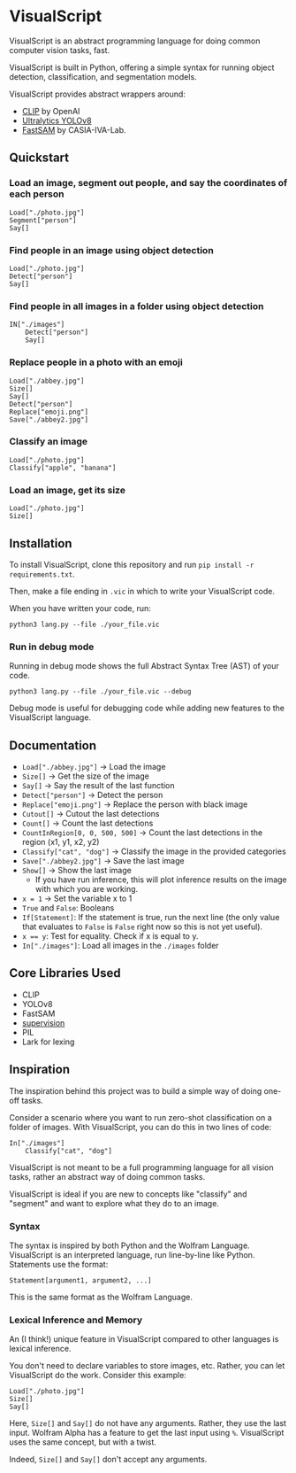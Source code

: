# VisualScript

VisualScript is an abstract programming language for doing common computer vision tasks, fast.

VisualScript is built in Python, offering a simple syntax for running object detection, classification, and segmentation models.

VisualScript provides abstract wrappers around:

- [CLIP](https://github.com/openai/clip) by OpenAI
- [Ultralytics YOLOv8](https://github.com/ultralytics/ultralytics)
- [FastSAM](https://github.com/CASIA-IVA-Lab/FastSAM) by CASIA-IVA-Lab.

## Quickstart

### Load an image, segment out people, and say the coordinates of each person

```
Load["./photo.jpg"]
Segment["person"]
Say[]
```

### Find people in an image using object detection

```
Load["./photo.jpg"]
Detect["person"]
Say[]
```

### Find people in all images in a folder using object detection

```
IN["./images"]
    Detect["person"]
    Say[]
```

### Replace people in a photo with an emoji

```
Load["./abbey.jpg"]
Size[]
Say[]
Detect["person"]
Replace["emoji.png"]
Save["./abbey2.jpg"]
```

### Classify an image

```
Load["./photo.jpg"]
Classify["apple", "banana"]
```

### Load an image, get its size

```
Load["./photo.jpg"]
Size[]
```

## Installation

To install VisualScript, clone this repository and run `pip install -r requirements.txt`.

Then, make a file ending in `.vic` in which to write your VisualScript code.

When you have written your code, run:

```
python3 lang.py --file ./your_file.vic
```

### Run in debug mode

Running in debug mode shows the full Abstract Syntax Tree (AST) of your code.

```
python3 lang.py --file ./your_file.vic --debug
```

Debug mode is useful for debugging code while adding new features to the VisualScript language.

## Documentation

- `Load["./abbey.jpg"]` -> Load the image
- `Size[]` -> Get the size of the image
- `Say[]` -> Say the result of the last function
- `Detect["person"]` -> Detect the person
- `Replace["emoji.png"]` -> Replace the person with black image
- `Cutout[]` -> Cutout the last detections
- `Count[]` -> Count the last detections
- `CountInRegion[0, 0, 500, 500]` -> Count the last detections in the region (x1, y1, x2, y2)
- `Classify["cat", "dog"]` -> Classify the image in the provided categories
- `Save["./abbey2.jpg"]` -> Save the last image
- `Show[]` -> Show the last image
  - If you have run inference, this will plot inference results on the image with which you are working.
- `x = 1` -> Set the variable x to 1
- `True` and `False`: Booleans
- `If[Statement]`: If the statement is true, run the next line (the only value that evaluates to `False` is `False` right now so this is not yet useful).
- `x == y`: Test for equality. Check if x is equal to y.
- `In["./images"]`: Load all images in the `./images` folder


## Core Libraries Used

- CLIP
- YOLOv8
- FastSAM
- [supervision](https://github.com/roboflow/supervision)
- PIL
- Lark for lexing

## Inspiration

The inspiration behind this project was to build a simple way of doing one-off tasks.

Consider a scenario where you want to run zero-shot classification on a folder of images. With VisualScript, you can do this in two lines of code:

```
In["./images"]
    Classify["cat", "dog"]
```

VisualScript is not meant to be a full programming language for all vision tasks, rather an abstract way of doing common tasks.

VisualScript is ideal if you are new to concepts like "classify" and "segment" and want to explore what they do to an image.

### Syntax

The syntax is inspired by both Python and the Wolfram Language. VisualScript is an interpreted language, run line-by-line like Python. Statements use the format:

```
Statement[argument1, argument2, ...]
```

This is the same format as the Wolfram Language.

### Lexical Inference and Memory

An (I think!) unique feature in VisualScript compared to other languages is lexical inference.

You don't need to declare variables to store images, etc. Rather, you can let VisualScript do the work. Consider this example:

```
Load["./photo.jpg"]
Size[]
Say[]
```

Here, `Size[]` and `Say[]` do not have any arguments. Rather, they use the last input. Wolfram Alpha has a feature to get the last input using `%`. VisualScript uses the same concept, but with a twist.

Indeed, `Size[]` and `Say[]` don't accept any arguments.